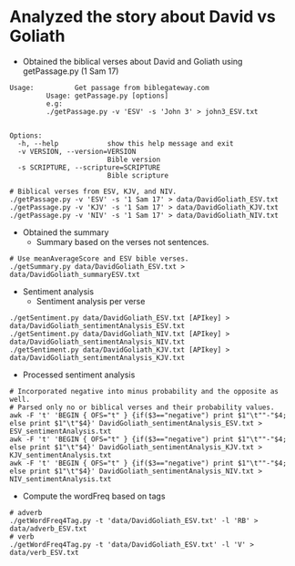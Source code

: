 # Analyzed the story about David vs Goliath 

- Obtained the biblical verses about David and Goliath using getPassage.py (1 Sam 17)

```
Usage:          Get passage from biblegateway.com
         Usage: getPassage.py [options] 
         e.g: 
         ./getPassage.py -v 'ESV' -s 'John 3' > john3_ESV.txt
         

Options:
  -h, --help            show this help message and exit
  -v VERSION, --version=VERSION
                        Bible version
  -s SCRIPTURE, --scripture=SCRIPTURE
                        Bible scripture
```

```
# Biblical verses from ESV, KJV, and NIV.
./getPassage.py -v 'ESV' -s '1 Sam 17' > data/DavidGoliath_ESV.txt
./getPassage.py -v 'KJV' -s '1 Sam 17' > data/DavidGoliath_KJV.txt
./getPassage.py -v 'NIV' -s '1 Sam 17' > data/DavidGoliath_NIV.txt
```

- Obtained the summary
  - Summary based on the verses not sentences.

```
# Use meanAverageScore and ESV bible verses.
./getSummary.py data/DavidGoliath_ESV.txt > data/DavidGoliath_summaryESV.txt
```

- Sentiment analysis
  - Sentiment analysis per verse

```
./getSentiment.py data/DavidGoliath_ESV.txt [APIkey] > data/DavidGoliath_sentimentAnalysis_ESV.txt
./getSentiment.py data/DavidGoliath_NIV.txt [APIkey] > data/DavidGoliath_sentimentAnalysis_NIV.txt
./getSentiment.py data/DavidGoliath_KJV.txt [APIkey] > data/DavidGoliath_sentimentAnalysis_KJV.txt
```

  - Processed sentiment analysis 
  
```
# Incorporated negative into minus probability and the opposite as well.
# Parsed only no or biblical verses and their probability values. 
awk -F 't' 'BEGIN { OFS="t" } {if($3=="negative") print $1"\t""-"$4; else print $1"\t"$4}' DavidGoliath_sentimentAnalysis_ESV.txt > ESV_sentimentAnalysis.txt
awk -F 't' 'BEGIN { OFS="t" } {if($3=="negative") print $1"\t""-"$4; else print $1"\t"$4}' DavidGoliath_sentimentAnalysis_KJV.txt > KJV_sentimentAnalysis.txt
awk -F 't' 'BEGIN { OFS="t" } {if($3=="negative") print $1"\t""-"$4; else print $1"\t"$4}' DavidGoliath_sentimentAnalysis_NIV.txt > NIV_sentimentAnalysis.txt

```
- Compute the wordFreq based on tags

```
# adverb
./getWordFreq4Tag.py -t 'data/DavidGoliath_ESV.txt' -l 'RB' > data/adverb_ESV.txt
# verb
./getWordFreq4Tag.py -t 'data/DavidGoliath_ESV.txt' -l 'V' > data/verb_ESV.txt
```
